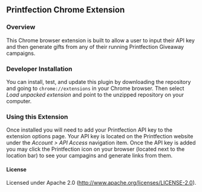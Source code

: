 ## Printfection Chrome Extension

### Overview

This Chrome browser extension is built to allow a user to input their API key and then generate gifts from any of their running Printfection Giveaway campaigns.

### Developer Installation

You can install, test, and update this plugin by downloading the repository and going to `chrome://extensions` in your Chrome browser. Then select *Load unpacked extension* and point to the unzipped repository on your computer.

### Using this Extension

Once installed you will need to add your Printfection API key to the extension options page. Your API key is located on the Printfection website under the *Account > API Access* navigation item. Once the API key is added you may click the Printfection icon on your browser (located next to the location bar) to see your campagins and generate links from them.

#### License

Licensed under Apache 2.0 (http://www.apache.org/licenses/LICENSE-2.0).